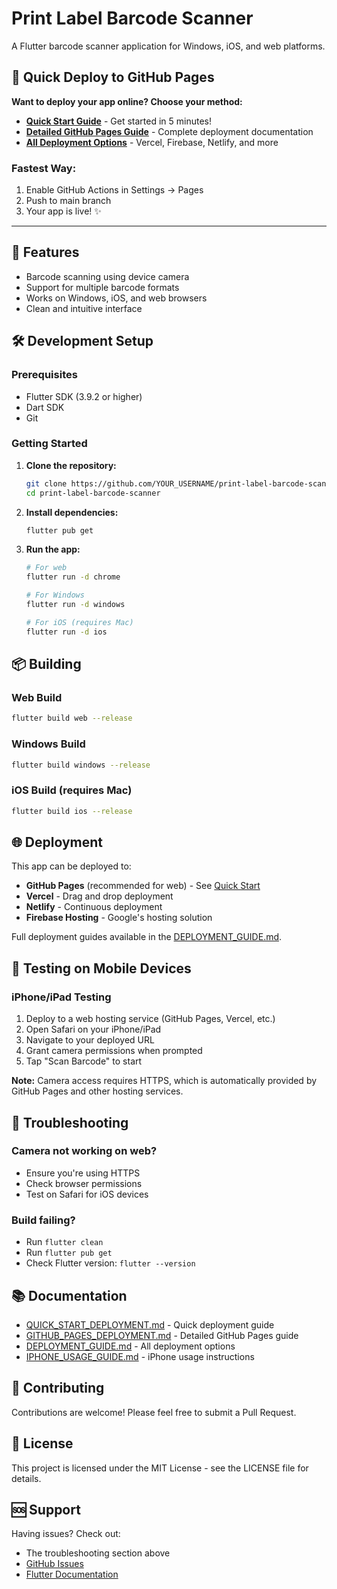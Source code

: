 # Print Label Barcode Scanner

A Flutter barcode scanner application for Windows, iOS, and web platforms.

## 🚀 Quick Deploy to GitHub Pages

**Want to deploy your app online? Choose your method:**

- **[Quick Start Guide](QUICK_START_DEPLOYMENT.md)** - Get started in 5 minutes!
- **[Detailed GitHub Pages Guide](GITHUB_PAGES_DEPLOYMENT.md)** - Complete deployment documentation
- **[All Deployment Options](DEPLOYMENT_GUIDE.md)** - Vercel, Firebase, Netlify, and more

### Fastest Way:
1. Enable GitHub Actions in Settings → Pages
2. Push to main branch
3. Your app is live! ✨

---

## 📱 Features

- Barcode scanning using device camera
- Support for multiple barcode formats
- Works on Windows, iOS, and web browsers
- Clean and intuitive interface

## 🛠️ Development Setup

### Prerequisites
- Flutter SDK (3.9.2 or higher)
- Dart SDK
- Git

### Getting Started

1. **Clone the repository:**
   ```bash
   git clone https://github.com/YOUR_USERNAME/print-label-barcode-scanner.git
   cd print-label-barcode-scanner
   ```

2. **Install dependencies:**
   ```bash
   flutter pub get
   ```

3. **Run the app:**
   ```bash
   # For web
   flutter run -d chrome
   
   # For Windows
   flutter run -d windows
   
   # For iOS (requires Mac)
   flutter run -d ios
   ```

## 📦 Building

### Web Build
```bash
flutter build web --release
```

### Windows Build
```bash
flutter build windows --release
```

### iOS Build (requires Mac)
```bash
flutter build ios --release
```

## 🌐 Deployment

This app can be deployed to:
- **GitHub Pages** (recommended for web) - See [Quick Start](QUICK_START_DEPLOYMENT.md)
- **Vercel** - Drag and drop deployment
- **Netlify** - Continuous deployment
- **Firebase Hosting** - Google's hosting solution

Full deployment guides available in the [DEPLOYMENT_GUIDE.md](DEPLOYMENT_GUIDE.md).

## 📱 Testing on Mobile Devices

### iPhone/iPad Testing
1. Deploy to a web hosting service (GitHub Pages, Vercel, etc.)
2. Open Safari on your iPhone/iPad
3. Navigate to your deployed URL
4. Grant camera permissions when prompted
5. Tap "Scan Barcode" to start

**Note:** Camera access requires HTTPS, which is automatically provided by GitHub Pages and other hosting services.

## 🔧 Troubleshooting

### Camera not working on web?
- Ensure you're using HTTPS
- Check browser permissions
- Test on Safari for iOS devices

### Build failing?
- Run `flutter clean`
- Run `flutter pub get`
- Check Flutter version: `flutter --version`

## 📚 Documentation

- [QUICK_START_DEPLOYMENT.md](QUICK_START_DEPLOYMENT.md) - Quick deployment guide
- [GITHUB_PAGES_DEPLOYMENT.md](GITHUB_PAGES_DEPLOYMENT.md) - Detailed GitHub Pages guide
- [DEPLOYMENT_GUIDE.md](DEPLOYMENT_GUIDE.md) - All deployment options
- [IPHONE_USAGE_GUIDE.md](IPHONE_USAGE_GUIDE.md) - iPhone usage instructions

## 🤝 Contributing

Contributions are welcome! Please feel free to submit a Pull Request.

## 📄 License

This project is licensed under the MIT License - see the LICENSE file for details.

## 🆘 Support

Having issues? Check out:
- The troubleshooting section above
- [GitHub Issues](https://github.com/alosralimited/print-label-barcode-scanner/issues)
- [Flutter Documentation](https://docs.flutter.dev/)


